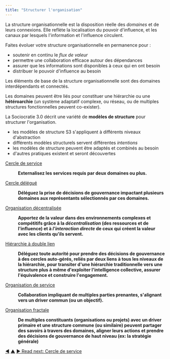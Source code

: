 ```yaml
---
title: "Structurer l'organisation"
---
```



La structure organisationnelle est la disposition réelle des <dfn data-info="Domaine: Une zone d'influence, d’activité et de prise de décisions distincte au sein d'une organisation.">domaines</dfn> et de leurs connexions. Elle reflète la localisation du pouvoir d'influence, et les canaux par lesquels l'information et l'influence circulent.

Faites évoluer votre structure organisationnelle en permanence pour :

- soutenir en continu le <dfn data-info="Flux de valeur: Les livrables voyageant traversant une organisation vers les clients ou d'autres intervenants.">flux de valeur</dfn>
- permettre une collaboration efficace autour des dépendances
- assurer que les informations sont disponibles à ceux qui en ont besoin
- distribuer le pouvoir d'influence au besoin

Les éléments de base de la structure organisationnelle sont des domaines interdépendants et connectés.

Les domaines peuvent être liés pour constituer une hiérarchie ou une **hétéroarchie** (un système adaptatif complexe, ou réseau, ou de multiples structures fonctionnelles peuvent co-exister).

La Sociocratie 3.0 décrit une variété de **modèles de structure** pour structurer l'organisation.

- les modèles de structure S3 s'appliquent à différents niveaux d'abstraction
- différents modèles structurels servent différentes <dfn data-info="Driver: Le motif d'un groupe ou d'une personne pour répondre à une situation particulière.">intentions</dfn>
- les modèles de structure peuvent être adaptés et combinés au besoin
- d'autres pratiques existent et seront découvertes

<dl>

  <dt><a href="service-circle.html">Cercle de service</a></dt>
  <dd><p><strong>Externalisez les services requis par deux domaines ou plus.</strong></p></dd>

  <dt><a href="delegate-circle.html">Cercle délégué</a></dt>
  <dd><p><strong>Déléguez la prise de décisions de gouvernance impactant plusieurs domaines aux représentants sélectionnés par ces domaines.</strong></p></dd>

  <dt><a href="peach-organization.html">Organisation décentralisée</a></dt>
  <dd><p><strong>Apportez de la valeur dans des environnements complexes et compétitifs grâce à la <em>décentralisation</em> (des ressources et de l'influence) et à <em>l'interaction directe</em> de ceux qui créent la valeur avec les clients qu'ils servent.</strong></p></dd>

  <dt><a href="double-linked-hierarchy.html">Hiérarchie à double lien</a></dt>
  <dd><p><strong>Déléguez toute autorité pour prendre des décisions de gouvernance à des cercles auto-gérés, reliés par deux liens à tous les niveaux de la hiérarchie, pour transiter d'une hiérarchie traditionnelle vers une structure plus à même d'exploiter l'intelligence collective, assurer l'équivalence et construire l'engagement.</strong></p></dd>

  <dt><a href="service-organization.html">Organisation de service</a></dt>
  <dd><p><strong>Collaboration impliquant de multiples parties prenantes, s'alignant vers un driver commun (ou un objectif).</strong></p></dd>

  <dt><a href="fractal-organization.html">Organisation fractale</a></dt>
  <dd><p><strong>De multiples constituants (organisations ou projets) avec un driver primaire et une structure commune (ou similaire) peuvent partager des savoirs à travers des domaines, aligner leurs actions et prendre des décisions de gouvernance de haut niveau (ex: la stratégie générale)</strong></p></dd>
</dl>

<div class="bottom-nav">
<a href="coordinator.html" title="Back to: Coordinateur">◀</a> <a href="patterns.html" title="Up: Les Pratiques">▲</a> <a href="service-circle.html" title="">▶ Read next: Cercle de service</a>
</div>


<script type="text/javascript">
Mousetrap.bind('g n', function() {
    window.location.href = 'service-circle.html';
    return false;
});
</script>

